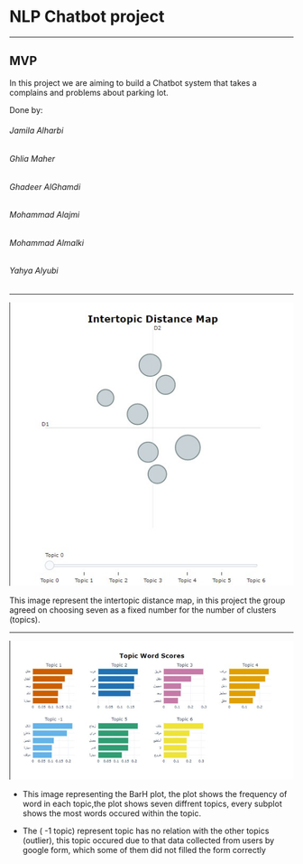 # NLP Chatbot project
***
## MVP


In this project we are aiming to build a Chatbot system that takes a complains and
problems about parking lot.

Done by:

###### Jamila Alharbi

###### Ghlia Maher

###### Ghadeer AlGhamdi

###### Mohammad Alajmi

###### Mohammad Almalki

###### Yahya Alyubi






***
![](https://github.com/ghaliahmaher/NLP-and-Unsupervised-learning-/blob/main/Picture1.jpg)

This image represent the intertopic distance map, in this project the group agreed on choosing seven as a fixed number for the number of clusters (topics).

***

![](https://github.com/ghaliahmaher/NLP-and-Unsupervised-learning-/blob/main/Picture2.jpg)

* This image representing the BarH plot, the plot shows the frequency of word in each topic,the plot shows seven diffrent topics, every subplot shows the most words occured within the topic.

* The ( -1 topic) represent topic has no relation with the other topics (outlier), this topic occured due to that data collected from users by google form, which some of them did not filled the form correctly

